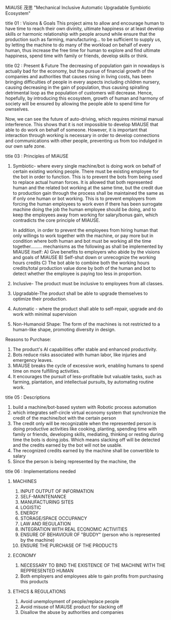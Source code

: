 MIAUSE 茂思
"Mechanical Inclusive Automatic Upgradable Symbiotic Ecosystem" 

title 01 : Visions & Goals
This project aims to allow and encourage human to have time to reach their own divinity, ultimate happiness or at least develop skills or harmonic relationship with people around while ensure that the production such as farming, manufacturing... to be sufficient to supply us, by letting the machine to do many of the workload on behalf of every human, thus increase the free time for human to explore and find ultimate happiness, spend time with family or friends, develop skills or think.

title 02 : Present & Future
The decreasing of population gain in nowadays is actually bad for the economy, but the pursue of financial growth of the companies and authorities that causes rising in living costs, has been bringing difficulties of people in every aspects including children nursery, causing decreasing in the gain of population, thus causing spiralling detrimental loop as the population of customers will decrease. Hence, hopefully, by introducing this ecosystem, growth of human and harmony of society will be ensured by allowing the people able to spend time for ownselves.

Now, we can see the future of auto-driving, which requires minimal manual interference. This shows that it is not impossible to develop MIAUSE that able to do work on behalf of someone. However, it is important that interaction through working is necessary in order to develop connections and communications with other people, preventing us from too indulged in our own safe zone.

title 03 : Principles of MIAUSE
1) Symbiotic- where every single machine/bot is doing work on behalf of certain existing working people. There must be existing employee for the bot in order to function. This is to prevent the bots from being used to replace actual human forces.
   It is allowed that both represented human and the related bot working at the same time, but the credit due to production gain through the process shall be maintained the same as if only one human or bot working. This is to prevent employers from forcing the human employees to work even if there has been surrogate machine doing the job the human employee should be doing, and to keep the employees away from working for salary/bonus gain, which contradicts the core principle of MIAUSE.
   
   In addition, in order to prevent the employees from hiring human that only willings to work together with the machine, or pay more but in condition where both human and bot must be working all the time together......... mechanisms as the following as shall be implemented by MIAUSE itself:
   A) Give benefits to employers who abide by the visions and goals of MIAUSE
   B) Self-shut down or unrecognize the working hours credits
   C) The bot able to combine both the working hours credits/total production value done by both of the human and bot to detect whether the employee is paying too less in proportion.
   
  3) Inclusive- The product must be inclusive to employees from all classes.
  4) Upgradable-The product shall be able to upgrade themselves to optimize their production.
  5) Automatic - where the product shall able to self-repair, upgrade and do work with minimal supervision
  6) Non-Humanoid Shape: The form of the machines is not restricted to a human-like shape, promoting diversity in design.

Reasons to Purchase:
1) The product's AI capabilities offer stable and enhanced productivity.
2) Bots reduce risks associated with human labor, like injuries and emergency leaves.
3) MIAUSE breaks the cycle of excessive work, enabling humans to spend time on more fulfilling activities.
4) It encourages the pursuit of less-profitable but valuable tasks, such as farming, plantation, and intellectual pursuits, by automating routine work.

title 05 : Descriptions
1) build a machine/bot-based system with Robotic process automation 
2) which integrates self-circle virtual economy system that synchronize the credit of the machine/bot with the certain person
3) The credit only will be recognizable when the represented person is doing productive activities like cooking, planting, spending time with family or friends, developing skills, mediating, thinking or resting during time the bots is doing jobs. Which means slacking off will be detected and the credits earned by the bot will not be usable.
4) The recognized credits earned by the machine shall be convertible to salary
5) Since the person is being represented by the machine, the 

title 06 : Implementations needed
1) MACHINES
   1) INPUT OUTPUT OF INFORMATION
   2) SELF-MAINTENANCE
   3) MANUFACTURING SITES
   4) LOGISTIC
   6) ENERGY
   7) STORAGE/SPACE OCCUPANCY
   8) LAW AND REGULATION
   9) INTEGRATION WITH REAL ECONOMIC ACTIVITIES
   10) ENSURE OF BEHAVIOUR OF "BUDDY" (person who is represented by the machine)
   11) ENSURE THE PURCHASE OF THE PRODUCTS
   

2) ECONOMY
   1) NECESSARY TO BIND THE EXISTENCE OF THE MACHINE WITH THE REPPRESENTED HUMAN
   2) Both employers and employees able to gain profits from purchasing this products

3) ETHICS & REGULATIONS
   1) Avoid unemployment of people/replace people
   2) Avoid misuse of MIAUSE product for slacking off
   3) Disallow the abuse by authorities and companies
